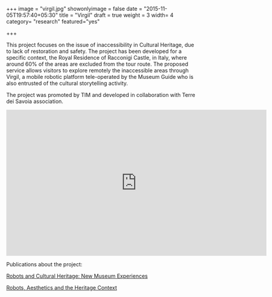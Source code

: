 +++
image = "virgil.jpg"
showonlyimage = false
date = "2015-11-05T19:57:40+05:30"
title = "Virgil"
draft = true
weight = 3
width= 4
category= "research"
featured="yes"

+++


<!--more-->

This project focuses on the issue of inaccessibility in Cultural Heritage, due to lack of restoration and safety. The project has been developed for a specific context, the Royal Residence of Racconigi Castle, in Italy, where around 60% of the areas are excluded from the tour route. The proposed service allows visitors to explore remotely the inaccessible areas through Virgil, a mobile robotic platform tele-operated by the Museum Guide who is also entrusted of the cultural storytelling activity.

The project was promoted by TIM and developed in collaboration with Terre dei Savoia association.

<iframe width="690" height="388" src="https://www.youtube.com/embed/mSSGkYQSlHM" frameborder="0" allowfullscreen></iframe>


Publications about the project:

[Robots and Cultural Heritage: New Museum Experiences](http://artes.ucp.pt/citarj/article/view/158)

[Robots, Aesthetics and the Heritage Context](http://interactions.acm.org/archive/view/september-october-2017/robots-aesthetics-and-the-heritage-context)

